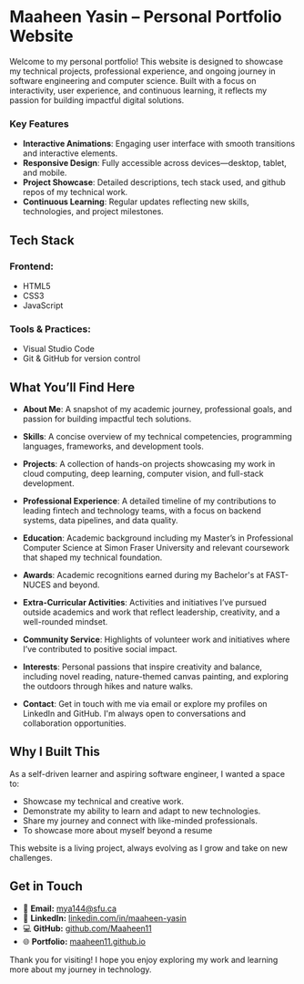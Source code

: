# Maaheen Yasin – Personal Portfolio Website

Welcome to my personal portfolio! This website is designed to showcase my technical projects, professional experience, and ongoing journey in software engineering and computer science. Built with a focus on interactivity, user experience, and continuous learning, it reflects my passion for building impactful digital solutions.

### Key Features

- **Interactive Animations**: Engaging user interface with smooth transitions and interactive elements.
- **Responsive Design**: Fully accessible across devices—desktop, tablet, and mobile.
- **Project Showcase**: Detailed descriptions, tech stack used, and github repos of my technical work.
- **Continuous Learning**: Regular updates reflecting new skills, technologies, and project milestones.


## Tech Stack

### Frontend:
- HTML5  
- CSS3  
- JavaScript

### Tools & Practices:
- Visual Studio Code  
- Git & GitHub for version control  


## What You’ll Find Here

- **About Me**: A snapshot of my academic journey, professional goals, and passion for building impactful tech solutions.
  
- **Skills**: A concise overview of my technical competencies, programming languages, frameworks, and development tools.
  
- **Projects**: A collection of hands-on projects showcasing my work in cloud computing, deep learning, computer vision, and full-stack development.
  
- **Professional Experience**: A detailed timeline of my contributions to leading fintech and technology teams, with a focus on backend systems, data pipelines, and data quality.
  
- **Education**: Academic background including my Master’s in Professional Computer Science at Simon Fraser University and relevant coursework that shaped my technical foundation.
  
- **Awards**: Academic recognitions earned during my Bachelor's at FAST-NUCES and beyond.
  
- **Extra-Curricular Activities**: Activities and initiatives I’ve pursued outside academics and work that reflect leadership, creativity, and a well-rounded mindset.
  
- **Community Service**: Highlights of volunteer work and initiatives where I’ve contributed to positive social impact.
  
- **Interests**: Personal passions that inspire creativity and balance, including novel reading, nature-themed canvas painting, and exploring the outdoors through hikes and nature walks.
  
- **Contact**: Get in touch with me via email or explore my profiles on LinkedIn and GitHub. I'm always open to conversations and collaboration opportunities.


## Why I Built This

As a self-driven learner and aspiring software engineer, I wanted a space to:

- Showcase my technical and creative work.
- Demonstrate my ability to learn and adapt to new technologies.
- Share my journey and connect with like-minded professionals.
- To showcase more about myself beyond a resume

This website is a living project, always evolving as I grow and take on new challenges.


## Get in Touch

- 📧 **Email:** mya144@sfu.ca  
- 🔗 **LinkedIn:** [linkedin.com/in/maaheen-yasin](https://linkedin.com/in/maaheen-yasin)  
- 💻 **GitHub:** [github.com/Maaheen11](https://github.com/Maaheen11)  
- 🌐 **Portfolio:** [maaheen11.github.io](https://maaheen11.github.io)


Thank you for visiting! I hope you enjoy exploring my work and learning more about my journey in technology. 
